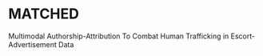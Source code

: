 # MATCHED
Multimodal Authorship-Attribution To Combat Human Trafficking in Escort-Advertisement Data
